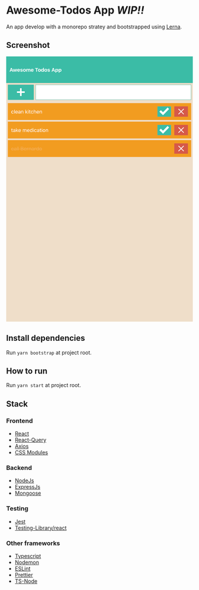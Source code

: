 # Awesome-Todos App *WIP!!*

An app develop with a monorepo stratey and bootstrapped using [Lerna](https://github.com/lerna/lerna).

## Screenshot

![Screen Shot](./screenshots/screen_shot_19_07_20.png)

## Install dependencies

Run `yarn bootstrap` at project root.

## How to run

Run `yarn start` at project root.

## Stack

### Frontend
- [React](https://github.com/facebook/react)
- [React-Query](https://github.com/tannerlinsley/react-query)
- [Axios](https://github.com/axios/axios)
- [CSS Modules](https://github.com/css-modules/css-modules)

### Backend
- [NodeJs](https://github.com/nodejs)
- [ExpressJs](https://github.com/expressjs/express)
- [Mongoose](https://github.com/Automattic/mongoose)

### Testing
- [Jest](https://github.com/facebook/jest)
- [Testing-Library/react](https://testing-library.com/docs/react-testing-library/intro)

### Other frameworks
- [Typescript](https://github.com/microsoft/TypeScript)
- [Nodemon](https://github.com/remy/nodemon)
- [ESLint](https://github.com/eslint/eslint)
- [Prettier](https://github.com/prettier/prettier)
- [TS-Node](https://github.com/TypeStrong/ts-node)

